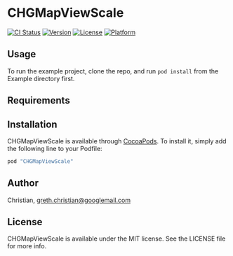 # CHGMapViewScale

[![CI Status](http://img.shields.io/travis/Christian/CHGMapViewScale.svg?style=flat)](https://travis-ci.org/Christian/CHGMapViewScale)
[![Version](https://img.shields.io/cocoapods/v/CHGMapViewScale.svg?style=flat)](http://cocoapods.org/pods/CHGMapViewScale)
[![License](https://img.shields.io/cocoapods/l/CHGMapViewScale.svg?style=flat)](http://cocoapods.org/pods/CHGMapViewScale)
[![Platform](https://img.shields.io/cocoapods/p/CHGMapViewScale.svg?style=flat)](http://cocoapods.org/pods/CHGMapViewScale)

## Usage

To run the example project, clone the repo, and run `pod install` from the Example directory first.

## Requirements

## Installation

CHGMapViewScale is available through [CocoaPods](http://cocoapods.org). To install
it, simply add the following line to your Podfile:

```ruby
pod "CHGMapViewScale"
```

## Author

Christian, greth.christian@googlemail.com

## License

CHGMapViewScale is available under the MIT license. See the LICENSE file for more info.
